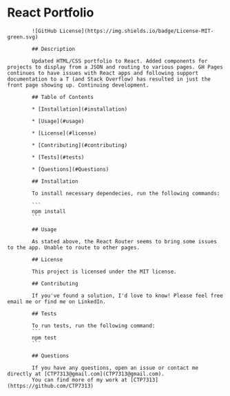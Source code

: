 # React Portfolio

            ![GitHub License](https://img.shields.io/badge/License-MIT-green.svg)

            ## Description

            Updated HTML/CSS portfolio to React. Added components for projects to display from a JSON and routing to various pages. GH Pages continues to have issues with React apps and following support documentation to a T (and Stack Overflow) has resulted in just the front page showing up. Continuing development.

            ## Table of Contents

            * [Installation](#installation)

            * [Usage](#usage)

            * [License](#license)

            * [Contributing](#contributing)

            * [Tests](#tests)

            * [Questions](#Questions)

            ## Installation

            To install necessary dependecies, run the following commands:

            ```
            npm install
            ```

            ## Usage

            As stated above, the React Router seems to bring some issues to the app. Unable to route to other pages.

            ## License

            This project is licensed under the MIT license.

            ## Contributing

            If you've found a solution, I'd love to know! Please feel free email me or find me on LinkedIn.

            ## Tests

            To run tests, run the following command:
            ```
            npm test
            ```

            ## Questions

            If you have any questions, open an issue or contact me directly at [CTP7313@gmail.com](CTP7313@gmail.com).
            You can find more of my work at [CTP7313](https://github.com/CTP7313)